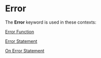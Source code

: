 
# Error <keyword>

The  **Error** keyword is used in these contexts:

 [Error Function](f0e51ff6-34f4-43be-ffcb-d935fa0513c7.md)

 [Error Statement](b657920d-b28c-0c6b-8020-9d37e9f10f6c.md)

 [On Error Statement](5f723da4-34bd-0a29-11b6-f6986d701570.md)
